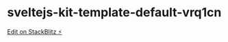 # sveltejs-kit-template-default-vrq1cn

[Edit on StackBlitz ⚡️](https://stackblitz.com/edit/sveltejs-kit-template-default-vrq1cn)